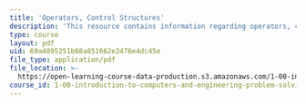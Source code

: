 ```yaml
---
title: 'Operators, Control Structures'
description: 'This resource contains information regarding operators, control structures.'
type: course
layout: pdf
uid: 69a4895251b88a851662e2476e4dc45e
file_type: application/pdf
file_location: >-
  https://open-learning-course-data-production.s3.amazonaws.com/1-00-introduction-to-computers-and-engineering-problem-solving-spring-2012/69a4895251b88a851662e2476e4dc45e_MIT1_00S12_Lec_1.pdf
course_id: 1-00-introduction-to-computers-and-engineering-problem-solving-spring-2012
---
```

